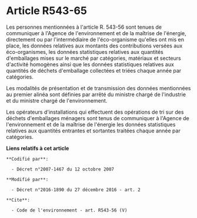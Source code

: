 # Article R543-65

Les personnes mentionnées à l'article R. 543-56 sont tenues de communiquer à l'Agence de l'environnement et de la maîtrise de
l'énergie, directement ou par l'intermédiaire de l'éco-organisme qu'elles ont mis en place, les données relatives aux
montants des contributions versées aux éco-organismes, les données statistiques relatives aux quantités d'emballages mises
sur le marché par catégories, matériaux et secteurs d'activité homogènes ainsi que les données statistiques relatives aux
quantités de déchets d'emballage collectées et triées chaque année par catégories.

Les modalités de présentation et de transmission des données mentionnées au premier alinéa sont définies par arrêté du
ministre chargé de l'industrie et du ministre chargé de l'environnement.

Les opérateurs d'installations qui effectuent des opérations de tri sur des déchets d'emballages ménagers sont tenus de
communiquer à l'Agence de l'environnement et de la maîtrise de l'énergie les données statistiques relatives aux quantités
entrantes et sortantes traitées chaque année par catégories.

**Liens relatifs à cet article**

	**Codifié par**:

	  - Décret n°2007-1467 du 12 octobre 2007

	**Modifié par**:

	  - Décret n°2016-1890 du 27 décembre 2016 - art. 2

	**Cite**:

	  - Code de l'environnement - art. R543-56 (V)
